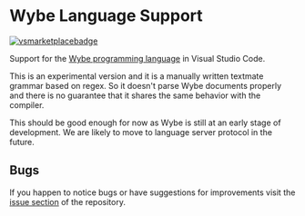 # Wybe Language Support
[![vsmarketplacebadge](https://vsmarketplacebadge.apphb.com/version/wybe.vscode-wybe.svg)](https://marketplace.visualstudio.com/items?itemName=wybe.vscode-wybe)

Support for the [Wybe programming language](https://github.com/pschachte/wybe/) in Visual Studio Code.

This is an experimental version and it is a manually written textmate grammar based on regex.
So it doesn't parse Wybe documents properly and there is no guarantee that it shares the same behavior with the compiler.

This should be good enough for now as Wybe is still at an early stage of development.
We are likely to move to language server protocol in the future.

## Bugs
If you happen to notice bugs or have suggestions for improvements visit the [issue section](https://github.com/CaviarChen/vscode-wybe) of the repository.